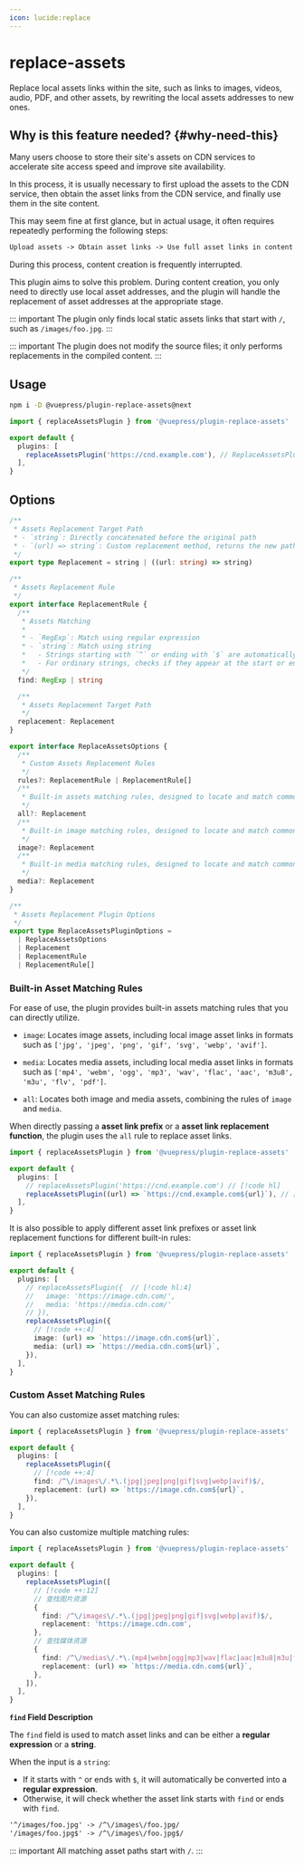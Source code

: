```yaml
---
icon: lucide:replace
---
```


# replace-assets

<NpmBadge package="@vuepress/plugin-replace-assets" />

Replace local assets links within the site, such as links to images, videos, audio, PDF, and other assets, by rewriting the local assets addresses to new ones.

## Why is this feature needed? {#why-need-this}

Many users choose to store their site's assets on CDN services to accelerate site access speed and improve site availability.

In this process, it is usually necessary to first upload the assets to the CDN service, then obtain the asset links from the CDN service, and finally use them in the site content.

This may seem fine at first glance, but in actual usage, it often requires repeatedly performing the following steps:

```txt
Upload assets -> Obtain asset links -> Use full asset links in content
```

During this process, content creation is frequently interrupted.

This plugin aims to solve this problem. During content creation, you only need to directly use local asset addresses, and the plugin will handle the replacement of asset addresses at the appropriate stage.

::: important The plugin only finds local static assets links that start with `/`, such as `/images/foo.jpg`.
:::

::: important The plugin does not modify the source files; it only performs replacements in the compiled content.
:::

## Usage

```sh
npm i -D @vuepress/plugin-replace-assets@next
```

```ts title=".vuepress/config.ts"
import { replaceAssetsPlugin } from '@vuepress/plugin-replace-assets'

export default {
  plugins: [
    replaceAssetsPlugin('https://cnd.example.com'), // ReplaceAssetsPluginOptions
  ],
}
```

## Options

```ts
/**
 * Assets Replacement Target Path
 * - `string`: Directly concatenated before the original path
 * - `(url) => string`: Custom replacement method, returns the new path
 */
export type Replacement = string | ((url: string) => string)

/**
 * Assets Replacement Rule
 */
export interface ReplacementRule {
  /**
   * Assets Matching
   *
   * - `RegExp`: Match using regular expression
   * - `string`: Match using string
   *   - Strings starting with `^` or ending with `$` are automatically converted to regular expressions
   *   - For ordinary strings, checks if they appear at the start or end
   */
  find: RegExp | string

  /**
   * Assets Replacement Target Path
   */
  replacement: Replacement
}

export interface ReplaceAssetsOptions {
  /**
   * Custom Assets Replacement Rules
   */
  rules?: ReplacementRule | ReplacementRule[]
  /**
   * Built-in assets matching rules, designed to locate and match common assets paths such as images, videos, audio, etc.
   */
  all?: Replacement
  /**
   * Built-in image matching rules, designed to locate and match common image paths.
   */
  image?: Replacement
  /**
   * Built-in media matching rules, designed to locate and match common media paths such as videos, audio, etc.
   */
  media?: Replacement
}

/**
 * Assets Replacement Plugin Options
 */
export type ReplaceAssetsPluginOptions =
  | ReplaceAssetsOptions
  | Replacement
  | ReplacementRule
  | ReplacementRule[]
```

### Built-in Asset Matching Rules

For ease of use, the plugin provides built-in assets matching rules that you can directly utilize.

- `image`: Locates image assets, including local image asset links in formats such as `['jpg', 'jpeg', 'png', 'gif', 'svg', 'webp', 'avif']`.

- `media`: Locates media assets, including local media asset links in formats such as `['mp4', 'webm', 'ogg', 'mp3', 'wav', 'flac', 'aac', 'm3u8', 'm3u', 'flv', 'pdf']`.

- `all`: Locates both image and media assets, combining the rules of `image` and `media`.

When directly passing a **asset link prefix** or a **asset link replacement function**, the plugin uses the `all` rule to replace asset links.

```ts title=".vuepress/config.ts"
import { replaceAssetsPlugin } from '@vuepress/plugin-replace-assets'

export default {
  plugins: [
    // replaceAssetsPlugin('https://cnd.example.com') // [!code hl]
    replaceAssetsPlugin((url) => `https://cnd.example.com${url}`), // [!code ++]
  ],
}
```

It is also possible to apply different asset link prefixes or asset link replacement functions for different built-in rules:

```ts title=".vuepress/config.ts"
import { replaceAssetsPlugin } from '@vuepress/plugin-replace-assets'

export default {
  plugins: [
    // replaceAssetsPlugin({  // [!code hl:4]
    //   image: 'https://image.cdn.com/',
    //   media: 'https://media.cdn.com/'
    // }),
    replaceAssetsPlugin({
      // [!code ++:4]
      image: (url) => `https://image.cdn.com${url}`,
      media: (url) => `https://media.cdn.com${url}`,
    }),
  ],
}
```

### Custom Asset Matching Rules

You can also customize asset matching rules:

```ts title=".vuepress/config.ts"
import { replaceAssetsPlugin } from '@vuepress/plugin-replace-assets'

export default {
  plugins: [
    replaceAssetsPlugin({
      // [!code ++:4]
      find: /^\/images\/.*\.(jpg|jpeg|png|gif|svg|webp|avif)$/,
      replacement: (url) => `https://image.cdn.com${url}`,
    }),
  ],
}
```

You can also customize multiple matching rules:

```ts title=".vuepress/config.ts"
import { replaceAssetsPlugin } from '@vuepress/plugin-replace-assets'

export default {
  plugins: [
    replaceAssetsPlugin([
      // [!code ++:12]
      // 查找图片资源
      {
        find: /^\/images\/.*\.(jpg|jpeg|png|gif|svg|webp|avif)$/,
        replacement: 'https://image.cdn.com',
      },
      // 查找媒体资源
      {
        find: /^\/medias\/.*\.(mp4|webm|ogg|mp3|wav|flac|aac|m3u8|m3u|flv|pdf)$/,
        replacement: (url) => `https://media.cdn.com${url}`,
      },
    ]),
  ],
}
```

**`find` Field Description**

The `find` field is used to match asset links and can be either a **regular expression** or a **string**.

When the input is a `string`:

- If it starts with `^` or ends with `$`, it will automatically be converted into a **regular expression**.
- Otherwise, it will check whether the asset link starts with `find` or ends with `find`.

```txt
'^/images/foo.jpg' -> /^\/images\/foo.jpg/
'/images/foo.jpg$' -> /^\/images\/foo.jpg$/
```

::: important All matching asset paths start with `/`.
:::
